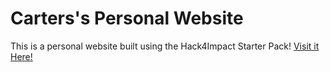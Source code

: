 # Carters's Personal Website

This is a personal website built using the Hack4Impact Starter Pack!
<You can add any description you want here.>
[Visit it Here!](https://carter-a-lim.github.io/)
